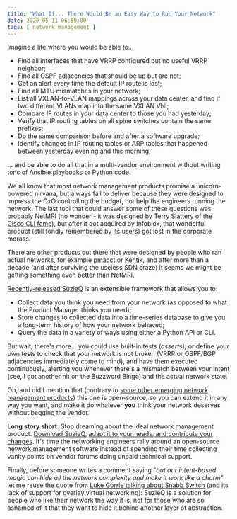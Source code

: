 ```yaml
---
title: "What If... There Would Be an Easy Way to Run Your Network"
date: 2020-05-11 06:50:00
tags: [ network management ]
---
```

Imagine a life where you would be able to...

* Find all interfaces that have VRRP configured but no useful VRRP neighbor;
* Find all OSPF adjacencies that should be up but are not;
* Get an alert every time the default IP route is lost;
* Find all MTU mismatches in your network;
* List all VXLAN-to-VLAN mappings across your data center, and find if two different VLANs map into the same VXLAN VNI;
* Compare IP routes in your data center to those you had yesterday;
* Verify that IP routing tables on all spine switches contain the same prefixes;
* Do the same comparison before and after a software upgrade;
* Identify changes in IP routing tables or ARP tables that happened between yesterday evening and this morning;

... and be able to do all that in a multi-vendor environment without writing tons of Ansible playbooks or Python code.
<!--more-->
We all know that most network management products promise a unicorn-powered nirvana, but always fail to deliver because they were designed to impress the CxO controlling the budget, not help the engineers running the network. The last tool that could answer some of these questions was probably NetMRI (no wonder - it was designed by [Terry Slattery](https://www.ipspace.net/Author:Terry_Slattery) of the [Cisco CLI fame](/2019/04/must-watch-history-of-cisco-ios-cli.html)), but after it got acquired by Infoblox, that wonderful product (still fondly remembered by its users) got lost in the corporate morass.

There are other products out there that were designed by people who ran actual networks, for example [pmacct](/2014/08/pmacct-traffic-analysis-tool-with.html) or [Kentik](https://techfieldday.com/appearance/kentik-presents-at-presents-at-networking-field-day-16/), and after more than a decade (and after surviving the useless SDN craze) it seems we might be getting something even better than NetMRI.

[Recently-released SuzieQ](https://github.com/netenglabs/suzieq) is an extensible framework that allows you to:

* Collect data you think you need from your network (as opposed to what the Product Manager thinks you need);
* Store changes to collected data into a time-series database to give you a long-term history of how your network behaved;
* Query the data in a variety of ways using either a Python API or CLI.

But wait, there's more... you could use built-in tests (*asserts*), or define your own tests to check that your network is not broken (VRRP or OSPF/BGP adjacencies immediately come to mind), and have them executed continuously, alerting you whenever there's a mismatch between your intent (see, I got another hit on the Buzzword Bingo) and the actual network state.

Oh, and did I mention that (contrary to [some other emerging network management products](/2019/11/ip-fabric-with-gian-paolo-boarina-on.html)) this one is open-source, so you can extend it in any way you want, and make it do whatever **you** think your network deserves without begging the vendor.

**Long story short**: Stop dreaming about the ideal network management product. [Download SuzieQ](https://github.com/netenglabs/suzieq), [adapt it to your needs, and contribute your changes](https://forwardingplane.net/2018/02/19/strategy-series-build-vs-buy-sorta/). It's time the networking engineers rally around an open-source network management software instead of spending their time collecting vanity points on vendor forums doing unpaid technical support.

Finally, before someone writes a comment saying "_but our intent-based magic can hide all the network complexity and make it work like a charm_" let me reuse the quote from [Luke Gorrie talking about Snabb Switch](/2014/06/snabb-switch-and-nfv-on-openstack-in.html) (and its lack of support for overlay virtual networking): SuzieQ is a solution for people who like their network the way it is, not for those who are so ashamed of it that they want to hide it behind another layer of abstraction.